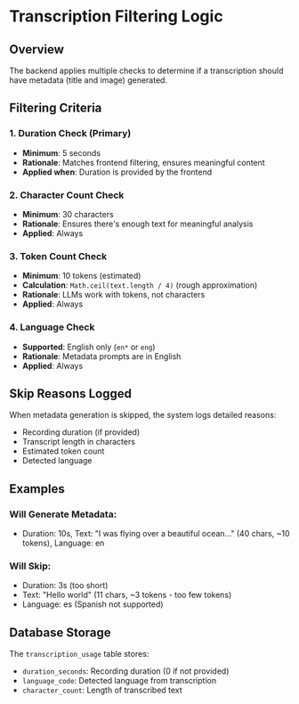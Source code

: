 # Transcription Filtering Logic

## Overview
The backend applies multiple checks to determine if a transcription should have metadata (title and image) generated.

## Filtering Criteria

### 1. Duration Check (Primary)
- **Minimum**: 5 seconds
- **Rationale**: Matches frontend filtering, ensures meaningful content
- **Applied when**: Duration is provided by the frontend

### 2. Character Count Check
- **Minimum**: 30 characters
- **Rationale**: Ensures there's enough text for meaningful analysis
- **Applied**: Always

### 3. Token Count Check
- **Minimum**: 10 tokens (estimated)
- **Calculation**: `Math.ceil(text.length / 4)` (rough approximation)
- **Rationale**: LLMs work with tokens, not characters
- **Applied**: Always

### 4. Language Check
- **Supported**: English only (`en*` or `eng`)
- **Rationale**: Metadata prompts are in English
- **Applied**: Always

## Skip Reasons Logged
When metadata generation is skipped, the system logs detailed reasons:
- Recording duration (if provided)
- Transcript length in characters
- Estimated token count
- Detected language

## Examples

### Will Generate Metadata:
- Duration: 10s, Text: "I was flying over a beautiful ocean..." (40 chars, ~10 tokens), Language: en

### Will Skip:
- Duration: 3s (too short)
- Text: "Hello world" (11 chars, ~3 tokens - too few tokens)
- Language: es (Spanish not supported)

## Database Storage
The `transcription_usage` table stores:
- `duration_seconds`: Recording duration (0 if not provided)
- `language_code`: Detected language from transcription
- `character_count`: Length of transcribed text